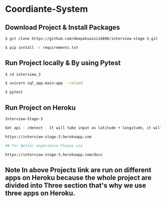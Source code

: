 # Coordiante-System


## Download Project & Install Packages


```sh
$ git clone https://github.com/deepaksaini14896/interview-stage-3.git

$ pip install -r requirements.txt
```


## Run Project locally & By using Pytest


```sh
$ cd interview_3

$ uvicorn sql_app.main:app --reload

$ pytest

```


## Run Project on Heroku

```sh
Interview-Stage-3

Get api - /detect - It will take input as latitude + longitude, it will tell you which place it falls within.

https://interview-stage-3.herokuapp.com

## For Better experience Please use 

https://interview-stage-3.herokuapp.com/docs
```

## Note In above Projects link are run on different apps on Heroku because the whole project are divided into Three section that's why we use three apps on Heroku.